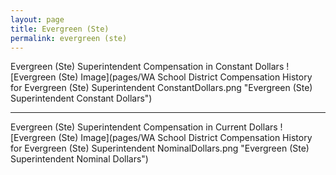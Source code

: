 ```yaml
---
layout: page
title: Evergreen (Ste)
permalink: evergreen (ste)
---
```



Evergreen (Ste) Superintendent Compensation in Constant Dollars
![Evergreen (Ste) Image](pages/WA School District Compensation History for Evergreen (Ste) Superintendent ConstantDollars.png "Evergreen (Ste) Superintendent Constant Dollars")
___

Evergreen (Ste) Superintendent Compensation in Current Dollars
![Evergreen (Ste) Image](pages/WA School District Compensation History for Evergreen (Ste) Superintendent NominalDollars.png "Evergreen (Ste) Superintendent Nominal Dollars")